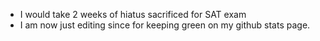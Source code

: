 - I would take 2 weeks of hiatus sacrificed for SAT exam
- I am now just editing since for keeping green on my github stats page. 
